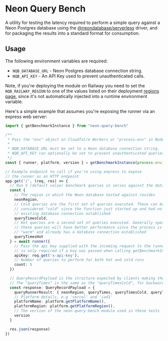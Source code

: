 # Neon Query Bench

A utility for testing the latency required to perform a simple query against
a Neon Postgres database using the [@neondatabase/serverless](https://github.com/neondatabase/serverless)
driver, and for packaging the results into a standard format for consumption.

## Usage

The following environment variables are required:

* `NQB_DATABASE_URL` - Neon Postgres database connection string.
* `NQB_API_KEY` - An API Key used to prevent unauthenticated calls.

Note, if you're deploying the module on Railway you need to set the
`NQB_RAILWAY_REGION` to one of the values listed on their deployment
[regions page](https://docs.railway.app/reference/deployment-regions#region-options),
since it's not automatically injected into a runtime environment variable.

Here's a simple example that assumes you're exposing the runner via an express
web server:

```ts
import { getBenchmarkInstance } from "neon-query-bench"

/**
 * Pass the "env" object on Cloudfalre Workers or "process.env" in Node.js
 * 
 * NQB_DATABASE_URL must be set to a Neon database connection string.
 * NQB_API_KEY can optionally be set to prevent unauthenticated queries.
 */
const { runner, platform, version } = getBenchmarkInstance(process.env)

// Example endpoint to call if you're using express to expose
// the runner as an HTTP endpoint
app.get('/', (req, res) => {
  // Run 5 (default value) benchmark queries in series against the database
  const {
    // The region in which the Neon database tested against resides
    neonRegion,
    // Cold queries are the first set of queries executed. These can be
    // considered "cold" since the function just started up and had no
    // existing database connection established
    queryTimesCold,
    // Hot queries are a second set of queries executed. Generally speaking
    // these queries will have better performance since the process is 
    // "warm" and already has a database connection established
    queryTimesHot
  } = await runner({
    // Pass the api key supplied with the incoming request to the runner. This
    // is only required if a key was passed when calling getBenchmarkInstance
    apiKey: req.get('x-api-key'),
    // Number of queries to perform for both hot and cold runs
    count: 5
  })

  // QueryRecordPayload is the structure expected by clients making the request
  // The "queryTimes" is the same as the "queryTimesCold", for backwards compat
  const response: QueryRecordPayload = {
    queryRunnerResult: { neonRegion, queryTimes, queryTimesCold, queryTimesHot },
    // Platform details, e.g 'vercel' and 'iad1'
    platformName: platform.getPlatformName(),
    platformRegion: platform.getPlatformRegion(),
    // The version of the neon-query-bench module used in these tests
    version
  }

  res.json(response)
})
```
